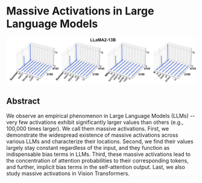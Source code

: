 # Massive Activations in Large Language Models

![](massive_act.jpg)

## Abstract

We observe an empirical phenomenon in Large Language Models (LLMs) -- very
few activations exhibit significantly larger values than others (e.g., 100,000
times larger). We call them massive activations. First, we demonstrate the
widespread existence of massive activations across various LLMs and
characterize their locations. Second, we find their values largely stay
constant regardless of the input, and they function as indispensable bias terms
in LLMs. Third, these massive activations lead to the concentration of
attention probabilities to their corresponding tokens, and further, implicit
bias terms in the self-attention output. Last, we also study massive
activations in Vision Transformers.

